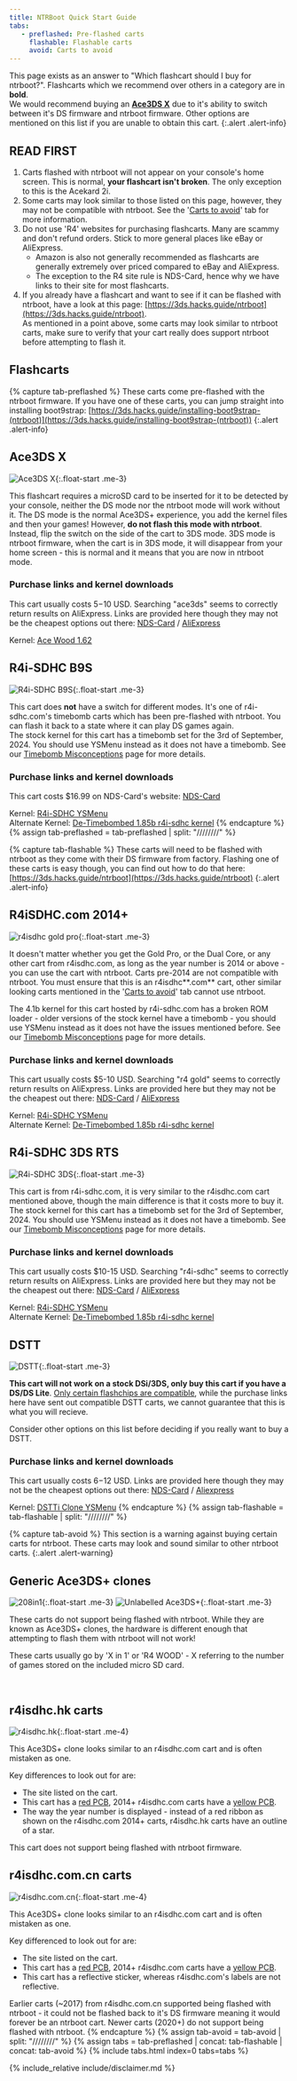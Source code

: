 ```yaml
---
title: NTRBoot Quick Start Guide
tabs:
   - preflashed: Pre-flashed carts
     flashable: Flashable carts
     avoid: Carts to avoid
---
```


This page exists as an answer to "Which flashcart should I buy for ntrboot?". Flashcarts which we recommend over others in a category are in **bold**. <br/>
We would recommend buying an **[Ace3DS X](?tab=preflashed#ace3ds-x)** due to it's ability to switch between it's DS firmware and ntrboot firmware. Other options are mentioned on this list if you are unable to obtain this cart.
{:.alert .alert-info}

## READ FIRST

1. Carts flashed with ntrboot will not appear on your console's home screen. This is normal, **your flashcart isn't broken**. The only exception to this is the Acekard 2i.
1. Some carts may look similar to those listed on this page, however, they may not be compatible with ntrboot. See the '[Carts to avoid](?tab=avoid)' tab for more information.
1. Do not use 'R4' websites for purchasing flashcarts. Many are scammy and don't refund orders. Stick to more general places like eBay or AliExpress.
   - Amazon is also not generally recommended as flashcarts are generally extremely over priced compared to eBay and AliExpress.
   - The exception to the R4 site rule is NDS-Card, hence why we have links to their site for most flashcarts.
1. If you already have a flashcart and want to see if it can be flashed with ntrboot, have a look at this page: [https://3ds.hacks.guide/ntrboot](https://3ds.hacks.guide/ntrboot). <br/>As mentioned in a point above, some carts may look similar to ntrboot carts, make sure to verify that your cart really does support ntrboot before attempting to flash it.

## Flashcarts

{% capture tab-preflashed %}
These carts come pre-flashed with the ntrboot firmware. If you have one of these carts, you can jump straight into installing boot9strap: [https://3ds.hacks.guide/installing-boot9strap-(ntrboot)](https://3ds.hacks.guide/installing-boot9strap-(ntrboot))
{:.alert .alert-info}

## **Ace3DS X**
![Ace3DS X](/assets/images/ds_carts/ace3dsx.png){:.float-start .me-3} 

This flashcart requires a microSD card to be inserted for it to be detected by your console, neither the DS mode nor the ntrboot mode will work without it. The DS mode is the normal Ace3DS+ experience, you add the kernel files and then your games! However, **do not flash this mode with ntrboot**. Instead, flip the switch on the side of the cart to 3DS mode. 3DS mode is ntrboot firmware, when the cart is in 3DS mode, it will disappear from your home screen - this is normal and it means that you are now in ntrboot mode.

### Purchase links and kernel downloads

This cart usually costs $5-$10 USD. Searching "ace3ds" seems to correctly return results on AliExpress. Links are provided here though they may not be the cheapest options out there: [NDS-Card](https://www.nds-card.com/ProShow.asp?ProID=575) / [AliExpress](https://www.aliexpress.com/item/1005005598209906.html)

Kernel: [Ace Wood 1.62](https://flashcard-archive.ds-homebrew.com/Ace3DS+_R4iLS/Ace3DS+_R4iLS_Wood_R4_1.62.zip) 

## R4i-SDHC B9S
![R4i-SDHC B9S](/assets/images/ds_carts/r4i-sdhc_b9s.png){:.float-start .me-3} 

This cart does **not** have a switch for different modes. It's one of r4i-sdhc.com's timebomb carts which has been pre-flashed with ntrboot. You can flash it back to a state where it can play DS games again. <br/>The stock kernel for this cart has a timebomb set for the 3rd of September, 2024. You should use YSMenu instead as it does not have a timebomb. See our [Timebomb Misconceptions](ds-timebomb) page for more details.

### Purchase links and kernel downloads

This cart costs $16.99 on NDS-Card's website: [NDS-Card](https://www.nds-card.com/ProShow.asp?ProID=574)

Kernel: [R4i-SDHC YSMenu](https://gbatemp.net/threads/retrogamefan-updates-releases.267243/)<br/>
Alternate Kernel: [De-Timebombed 1.85b r4i-sdhc kernel](https://github.com/DS-Homebrew/flashcard-archive/raw/archive/files/YSMenu/DEMON_common/r4i-sdhc.com_DEMON_1.85b-no-timebomb.zip)
{% endcapture %}
{% assign tab-preflashed = tab-preflashed | split: "////////" %}

{% capture tab-flashable %}
These carts will need to be flashed with ntrboot as they come with their DS firmware from factory. Flashing one of these carts is easy though, you can find out how to do that here: [https://3ds.hacks.guide/ntrboot](https://3ds.hacks.guide/ntrboot)
{:.alert .alert-info}

## **R4iSDHC.com 2014+**
![r4isdhc gold pro](/assets/images/ds_carts/r4isdhc_com_front.png){:.float-start .me-3} 

It doesn't matter whether you get the Gold Pro, or the Dual Core, or any other cart from r4isdhc.com, as long as the year number is 2014 or above - you can use the cart with ntrboot. Carts pre-2014 are not compatible with ntrboot. You must ensure that this is an r4isdhc**.com** cart, other similar looking carts mentioned in the '[Carts to avoid](?tab=avoid)' tab cannot use ntrboot. 

The 4.1b kernel for this cart hosted by r4i-sdhc.com has a broken ROM loader - older versions of the stock kernel have a timebomb - you should use YSMenu instead as it does not have the issues mentioned before. See our [Timebomb Misconceptions](ds-timebomb) page for more details.

### Purchase links and kernel downloads

This cart usually costs $5-10 USD. Searching "r4 gold" seems to correctly return results on AliExpress. Links are provided here but they may not be the cheapest out there: [NDS-Card](https://www.nds-card.com/ProShow.asp?ProID=490) / [AliExpress](https://www.aliexpress.com/item/1005002010753427.html)

Kernel: [R4i-SDHC YSMenu](https://gbatemp.net/threads/retrogamefan-updates-releases.267243/)<br/>
Alternate Kernel: [De-Timebombed 1.85b r4i-sdhc kernel](https://github.com/DS-Homebrew/flashcard-archive/raw/archive/files/YSMenu/DEMON_common/r4i-sdhc.com_DEMON_1.85b-no-timebomb.zip)

## R4i-SDHC 3DS RTS
![R4i-SDHC 3DS](/assets/images/ds_carts/r4i-sdhc_3ds_rts.png){:.float-start .me-3}   

This cart is from r4i-sdhc.com, it is very similar to the r4isdhc.com cart mentioned above, though the main difference is that it costs more to buy it. <br/>The stock kernel for this cart has a timebomb set for the 3rd of September, 2024. You should use YSMenu instead as it does not have a timebomb. See our [Timebomb Misconceptions](ds-timebomb) page for more details.

### Purchase links and kernel downloads

This cart usually costs $10-15 USD. Searching "r4i-sdhc" seems to correctly return results on AliExpress. Links are provided here but they may not be the cheapest out there: [NDS-Card](https://www.nds-card.com/ProShow.asp?ProID=146) / [AliExpress](https://www.aliexpress.com/item/1005005714399106.html)

Kernel: [R4i-SDHC YSMenu](https://gbatemp.net/threads/retrogamefan-updates-releases.267243/)<br/>
Alternate Kernel: [De-Timebombed 1.85b r4i-sdhc kernel](https://github.com/DS-Homebrew/flashcard-archive/raw/archive/files/YSMenu/DEMON_common/r4i-sdhc.com_DEMON_1.85b-no-timebomb.zip)

## DSTT
![DSTT](/assets/images/ds_carts/dstt.png){:.float-start .me-3}   

**This cart will not work on a stock DSi/3DS, only buy this cart if you have a DS/DS Lite**. [Only certain flashchips are compatible](https://gist.github.com/aspargas2/fa2a70aed3a7fe33f1f10bc264d9fab6), while the purchase links here have sent out compatible DSTT carts, we cannot guarantee that this is what you will recieve. 

Consider other options on this list before deciding if you really want to buy a DSTT.

### Purchase links and kernel downloads

This cart usually costs $6-$12 USD. Links are provided here though they may not be the cheapest options out there: [NDS-Card](https://www.nds-card.com/ProShow.asp?ProID=157) / [Aliexpress](https://www.aliexpress.com/item/1005005579961052.html) 

Kernel: [DSTTi Clone YSMenu](https://gbatemp.net/threads/retrogamefan-updates-releases.267243/)
{% endcapture %}
{% assign tab-flashable = tab-flashable | split: "////////" %}

{% capture tab-avoid %}
This section is a warning against buying certain carts for ntrboot. These carts may look and sound similar to other ntrboot carts.
{:.alert .alert-warning}

## Generic Ace3DS+ clones
![208in1](/assets/images/ds_carts/208in1.png){:.float-start .me-3}  ![Unlabelled Ace3DS+](/assets/images/ds_carts/ace3ds-nolabel.png){:.float-start .me-3}

These carts do not support being flashed with ntrboot. While they are known as Ace3DS+ clones, the hardware is different enough that attempting to flash them with ntrboot will not work! 

These carts usually go by 'X in 1' or 'R4 WOOD' - X referring to the number of games stored on the included micro SD card.

<br/>

## r4isdhc.hk carts

![r4isdhc.hk](/assets/images/ds_carts/r4isdhc_hk.png){:.float-start .me-4}

This Ace3DS+ clone looks similar to an r4isdhc.com cart and is often mistaken as one. 

Key differences to look out for are: 
- The site listed on the cart. 
- This cart has a [red PCB](/assets/images/ds_carts/ace3ds-nolabel.png), 2014+ r4isdhc.com carts have a [yellow PCB](/assets/images/ds_carts/r4isdhc_com_back.png).
- The way the year number is displayed - instead of a red ribbon as shown on the r4isdhc.com 2014+ carts, r4isdhc.hk carts have an outline of a star. 

This cart does not support being flashed with ntrboot firmware.

## r4isdhc.com.cn carts 

![r4isdhc.com.cn](/assets/images/ds_carts/r4isdhc_com_cn.png){:.float-start .me-4}

This Ace3DS+ clone looks similar to an r4isdhc.com cart and is often mistaken as one. 

Key differenced to look out for are: 
- The site listed on the cart. 
- This cart has a [red PCB](/assets/images/ds_carts/ace3ds-nolabel.png), 2014+ r4isdhc.com carts have a [yellow PCB](/assets/images/ds_carts/r4isdhc_com_back.png).
- This cart has a reflective sticker, whereas r4isdhc.com's labels are not reflective.

Earlier carts (~2017) from r4isdhc.com.cn supported being flashed with ntrboot - it could not be flashed back to it's DS firmware meaning it would forever be an ntrboot cart. Newer carts (2020+) do not support being flashed with ntrboot.
{% endcapture %}
{% assign tab-avoid = tab-avoid | split: "////////" %}
{% assign tabs = tab-preflashed | concat: tab-flashable | concat: tab-avoid %}
{% include tabs.html index=0 tabs=tabs %}

{% include_relative include/disclaimer.md %}